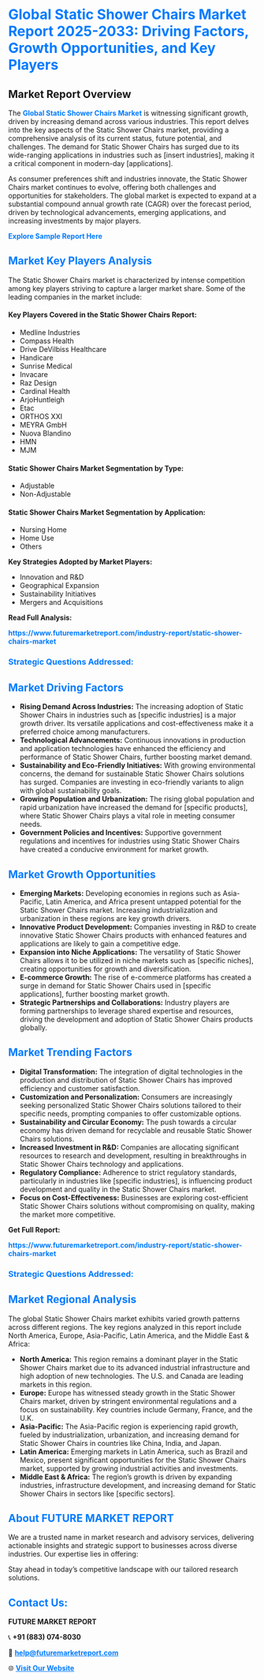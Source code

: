 <h1 style="color: #007BFF;">Global Static Shower Chairs Market Report 2025-2033: Driving Factors, Growth Opportunities, and Key Players</h1>

<section id="overview">
<h2>Market Report Overview</h2>
<p>The <a href="https://www.futuremarketreport.com/industry-report/static-shower-chairs-market" style="color: #007BFF; text-decoration: none;"><strong>Global Static Shower Chairs Market</strong></a> is witnessing significant growth, driven by increasing demand across various industries. This report delves into the key aspects of the Static Shower Chairs market, providing a comprehensive analysis of its current status, future potential, and challenges. The demand for Static Shower Chairs has surged due to its wide-ranging applications in industries such as [insert industries], making it a critical component in modern-day [applications].</p>
<p>As consumer preferences shift and industries innovate, the Static Shower Chairs market continues to evolve, offering both challenges and opportunities for stakeholders. The global market is expected to expand at a substantial compound annual growth rate (CAGR) over the forecast period, driven by technological advancements, emerging applications, and increasing investments by major players.</p>
</section>

<section id="overview">
<p><a href="https://www.futuremarketreport.com/request-sample/reportId=78087" style="color: #007BFF; text-decoration: none;"><strong>Explore Sample Report Here</strong></a></p>
</section>

<section id="key-players">
<h2 style="color: #007BFF;">Market Key Players Analysis</h2>
<p>The Static Shower Chairs market is characterized by intense competition among key players striving to capture a larger market share. Some of the leading companies in the market include:</p>
<h4>Key Players Covered in the Static Shower Chairs Report:</h4>
<ul><li>Medline Industries</li><li>Compass Health</li><li>Drive DeVilbiss Healthcare</li><li>Handicare</li><li>Sunrise Medical</li><li>Invacare</li><li>Raz Design</li><li>Cardinal Health</li><li>ArjoHuntleigh</li><li>Etac</li><li>ORTHOS XXI</li><li>MEYRA GmbH</li><li>Nuova Blandino</li><li>HMN</li><li>MJM</li></ul>
<h4>Static Shower Chairs Market Segmentation by Type:</h4>
<ul><li>Adjustable</li><li>Non-Adjustable</li></ul>

<h4>Static Shower Chairs Market Segmentation by Application:</h4>
<ul><li>Nursing Home</li><li>Home Use</li><li>Others</li></ul>
<p><strong>Key Strategies Adopted by Market Players:</strong></p>
<ul>
<li>Innovation and R&D</li>
<li>Geographical Expansion</li>
<li>Sustainability Initiatives</li>
<li>Mergers and Acquisitions</li>
</ul>
</section>

<section>
<p><strong>Read Full Analysis: </strong></p><a href="https://www.futuremarketreport.com/industry-report/static-shower-chairs-market" style="color: #007BFF; text-decoration: none;"><strong>https://www.futuremarketreport.com/industry-report/static-shower-chairs-market</strong></a>
<h3 style="color: #007BFF;">Strategic Questions Addressed:</h3>
</section>

<section id="driving-factors">
<h2 style="color: #007BFF;">Market Driving Factors</h2>
<ul>
<li><strong>Rising Demand Across Industries:</strong> The increasing adoption of Static Shower Chairs in industries such as [specific industries] is a major growth driver. Its versatile applications and cost-effectiveness make it a preferred choice among manufacturers.</li>
<li><strong>Technological Advancements:</strong> Continuous innovations in production and application technologies have enhanced the efficiency and performance of Static Shower Chairs, further boosting market demand.</li>
<li><strong>Sustainability and Eco-Friendly Initiatives:</strong> With growing environmental concerns, the demand for sustainable Static Shower Chairs solutions has surged. Companies are investing in eco-friendly variants to align with global sustainability goals.</li>
<li><strong>Growing Population and Urbanization:</strong> The rising global population and rapid urbanization have increased the demand for [specific products], where Static Shower Chairs plays a vital role in meeting consumer needs.</li>
<li><strong>Government Policies and Incentives:</strong> Supportive government regulations and incentives for industries using Static Shower Chairs have created a conducive environment for market growth.</li>
</ul>
</section>

<section id="growth-opportunities">
<h2 style="color: #007BFF;">Market Growth Opportunities</h2>
<ul>
<li><strong>Emerging Markets:</strong> Developing economies in regions such as Asia-Pacific, Latin America, and Africa present untapped potential for the Static Shower Chairs market. Increasing industrialization and urbanization in these regions are key growth drivers.</li>
<li><strong>Innovative Product Development:</strong> Companies investing in R&D to create innovative Static Shower Chairs products with enhanced features and applications are likely to gain a competitive edge.</li>
<li><strong>Expansion into Niche Applications:</strong> The versatility of Static Shower Chairs allows it to be utilized in niche markets such as [specific niches], creating opportunities for growth and diversification.</li>
<li><strong>E-commerce Growth:</strong> The rise of e-commerce platforms has created a surge in demand for Static Shower Chairs used in [specific applications], further boosting market growth.</li>
<li><strong>Strategic Partnerships and Collaborations:</strong> Industry players are forming partnerships to leverage shared expertise and resources, driving the development and adoption of Static Shower Chairs products globally.</li>
</ul>
</section>

<section id="trending-factors">
<h2 style="color: #007BFF;">Market Trending Factors</h2>
<ul>
<li><strong>Digital Transformation:</strong> The integration of digital technologies in the production and distribution of Static Shower Chairs has improved efficiency and customer satisfaction.</li>
<li><strong>Customization and Personalization:</strong> Consumers are increasingly seeking personalized Static Shower Chairs solutions tailored to their specific needs, prompting companies to offer customizable options.</li>
<li><strong>Sustainability and Circular Economy:</strong> The push towards a circular economy has driven demand for recyclable and reusable Static Shower Chairs solutions.</li>
<li><strong>Increased Investment in R&D:</strong> Companies are allocating significant resources to research and development, resulting in breakthroughs in Static Shower Chairs technology and applications.</li>
<li><strong>Regulatory Compliance:</strong> Adherence to strict regulatory standards, particularly in industries like [specific industries], is influencing product development and quality in the Static Shower Chairs market.</li>
<li><strong>Focus on Cost-Effectiveness:</strong> Businesses are exploring cost-efficient Static Shower Chairs solutions without compromising on quality, making the market more competitive.</li>
</ul>
</section>

<section>
<p><strong>Get Full Report: </strong></p><a href="https://www.futuremarketreport.com/industry-report/static-shower-chairs-market" style="color: #007BFF; text-decoration: none;"><strong>https://www.futuremarketreport.com/industry-report/static-shower-chairs-market</strong></a>
<h3 style="color: #007BFF;">Strategic Questions Addressed:</h3>
</section>


<section id="regional-analysis">
<h2 style="color: #007BFF;">Market Regional Analysis</h2>
<p>The global Static Shower Chairs market exhibits varied growth patterns across different regions. The key regions analyzed in this report include North America, Europe, Asia-Pacific, Latin America, and the Middle East & Africa:</p>
<ul>
<li><strong>North America:</strong> This region remains a dominant player in the Static Shower Chairs market due to its advanced industrial infrastructure and high adoption of new technologies. The U.S. and Canada are leading markets in this region.</li>
<li><strong>Europe:</strong> Europe has witnessed steady growth in the Static Shower Chairs market, driven by stringent environmental regulations and a focus on sustainability. Key countries include Germany, France, and the U.K.</li>
<li><strong>Asia-Pacific:</strong> The Asia-Pacific region is experiencing rapid growth, fueled by industrialization, urbanization, and increasing demand for Static Shower Chairs in countries like China, India, and Japan.</li>
<li><strong>Latin America:</strong> Emerging markets in Latin America, such as Brazil and Mexico, present significant opportunities for the Static Shower Chairs market, supported by growing industrial activities and investments.</li>
<li><strong>Middle East & Africa:</strong> The region’s growth is driven by expanding industries, infrastructure development, and increasing demand for Static Shower Chairs in sectors like [specific sectors].</li>
</ul>
</section>

<footer>
<h2 style="color: #007BFF;">About FUTURE MARKET REPORT</h2>
<p>We are a trusted name in market research and advisory services, delivering actionable insights and strategic support to businesses across diverse industries. Our expertise lies in offering:</p>

<p>Stay ahead in today’s competitive landscape with our tailored research solutions.</p>

<h2 style="color: #007BFF;">Contact Us:</h2>
<p><strong>FUTURE MARKET REPORT</strong></p>
<p>📞 <strong>+91 (883) 074-8030</strong></p>
<p>📧 <strong><a href="mailto:help@futuremarketreport.com" style="color: #007BFF;">help@futuremarketreport.com</a></strong></p>
<p>🌐 <strong><a href="https://www.futuremarketreport.com/" style="color: #007BFF;">Visit Our Website</a></strong></p>
</footer>